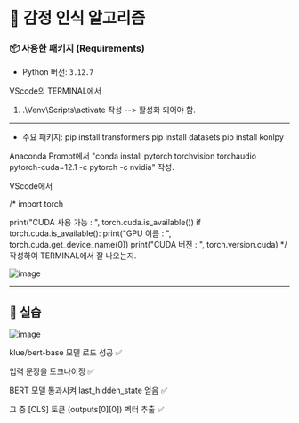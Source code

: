 # 📝 감정 인식 알고리즘



### 📦 사용한 패키지 (Requirements)
- Python 버전: `3.12.7`

VScode의 TERMINAL에서 

1. .\Venv\Scripts\activate 작성  --> 활성화 되어야 함.

---
- 주요 패키지:
  pip install transformers
  pip install datasets
  pip install konlpy




Anaconda Prompt에서 
"conda install pytorch torchvision torchaudio pytorch-cuda=12.1 -c pytorch -c nvidia"
작성.

VScode에서 

/*
import torch

print("CUDA 사용 가능 : ", torch.cuda.is_available())
if torch.cuda.is_available():
    print("GPU 이름 : ", torch.cuda.get_device_name(0))
    print("CUDA 버전 : ", torch.version.cuda)
*/
작성하여 TERMINAL에서 잘 나오는지.

![image](https://github.com/user-attachments/assets/4cc3b0b8-5089-42af-9ee6-c09845156879)


------

## 📝 실습

![image](https://github.com/user-attachments/assets/e4128434-0dc3-4579-9a4b-b629c9a20562)


klue/bert-base 모델 로드 성공 ✅

입력 문장을 토크나이징 ✅

BERT 모델 통과시켜 last_hidden_state 얻음 ✅

그 중 [CLS] 토큰 (outputs[0][0]) 벡터 추출 ✅
